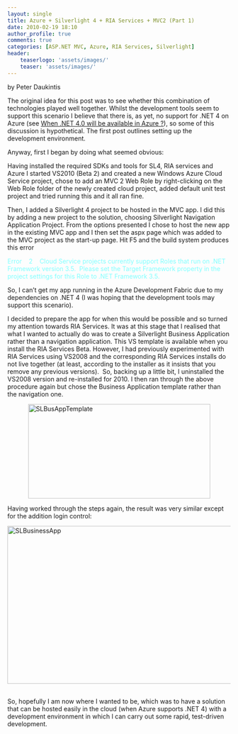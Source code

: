```yaml
---
layout: single
title: Azure + Silverlight 4 + RIA Services + MVC2 (Part 1)
date: 2010-02-19 18:10
author_profile: true
comments: true
categories: [ASP.NET MVC, Azure, RIA Services, Silverlight]
header:
    teaserlogo: 'assets/images/'
    teaser: 'assets/images/'
---
```

<div id="msgcns!4F1B7368284539E5!176" class="bvMsg"><p>by Peter Daukintis </p> <p>The original idea for this post was to see whether this combination of technologies played well together. Whilst the development tools seem to support this scenario I believe that there is, as yet, no support for .NET 4 on Azure (see <a href="http://social.msdn.microsoft.com/Forums/en-US/windowsazure/thread/f9fd7247-0893-447e-bb5a-494bc9543e8a" target="_blank">When .NET 4.0 will be available in Azure ?</a>), so some of this discussion is hypothetical. The first post outlines setting up the development environment.</p> <p>Anyway, first I began by doing what seemed obvious:</p> <p>Having installed the required SDKs and tools for SL4, RIA services and Azure I started VS2010 (Beta 2) and created a new Windows Azure Cloud Service project, chose to add an MVC 2 Web Role by right-clicking on the Web Role folder of the newly created cloud project, added default unit test project and tried running this and it all ran fine. </p> <p>Then, I added a Silverlight 4 project to be hosted in the MVC app. I did this by adding a new project to the solution, choosing Silverlight Navigation Application Project. From the options presented I chose to host the new app in the existing MVC app and I then set the aspx page which was added to the MVC project as the start-up page. Hit F5 and the build system produces this error </p> <p><font color="#80ffff">Error    2    Cloud Service projects currently support Roles that run on .NET Framework version 3.5.  Please set the Target Framework property in the project settings for this Role to .NET Framework 3.5.   </font> <p>So, I can’t get my app running in the Azure Development Fabric due to my dependencies on .NET 4 (I was hoping that the development tools may support this scenario).</p> <p>I decided to prepare the app for when this would be possible and so turned my attention towards RIA Services. It was at this stage that I realised that what I wanted to actually do was to create a Silverlight Business Application rather than a navigation application. This VS template is available when you install the RIA Services Beta. However, I had previously experimented with RIA Services using VS2008 and the corresponding RIA Services installs do not live together (at least, according to the installer as it insists that you remove any previous versions).  So, backing up a little bit, I uninstalled the VS2008 version and re-installed for 2010. I then ran through the above procedure again but chose the Business Application template rather than the navigation one.</p> <p><a href="https://omlweq.bay.livefilestore.com/y1m01SiDVnHnvNe1TlGAA8YE-hSofqX0tr6YD057QEb9feBVYU15jH2ApzhEWmvGaG9AbgbUZoGr2WfRvUbVlSMWbBgZvMfnneWc5PUVz_nsY8SYCfFYZt1-iBrmqLpVv-bSli51FwQG5bpCydXu3ne1w/SLBusAppTemplate[3].png" rel="WLPP"><img style="display:block;float:none;margin-left:auto;margin-right:auto;border-width:0;" title="SLBusAppTemplate" border="0" alt="SLBusAppTemplate" src="https://omlweq.bay.livefilestore.com/y1mX7BTC8a4dPG2Sp62krhWtn9bdArLFRaKJIZG1wS-N1GIpMtdXaOOrxwqnNKE687gtIz0V7q7AZpYnSFy7xiqViy011ORIEwWV3enIdHYkPtrZJUTQ1PZUUhUO3cGVMrlQ9DBVayxAangay3hv5SQ6g/SLBusAppTemplate_thumb[1].png" width="411" height="213" /></a> </p> <p>Having worked through the steps again, the result was very similar except for the addition login control:</p> <p><a href="http://peted.azurewebsites.net/wp-content/uploads/2010/09/slbusinessapp5b35d.png" rel="WLPP"><img style="display:block;float:none;margin-left:auto;margin-right:auto;border-width:0;" title="SLBusinessApp" border="0" alt="SLBusinessApp" src="http://peted.azurewebsites.net/wp-content/uploads/2010/09/slbusinessapp5b35d.png?w=300" width="575" height="356" /></a>  </p> <p></p> <p></p> <p>So, hopefully I am now where I wanted to be, which was to have a solution that can be hosted easily in the cloud (when Azure supports .NET 4) with a development environment in which I can carry out some rapid, test-driven development.</p>  </div>
